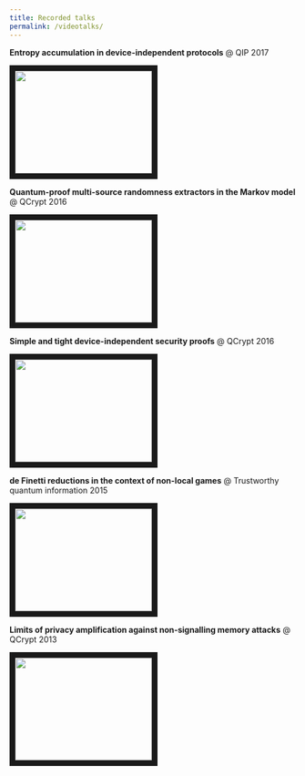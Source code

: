 ```yaml
---
title: Recorded talks
permalink: /videotalks/
---
```


**Entropy accumulation in device-independent protocols** @ QIP 2017 

<a href="http://www.youtube.com/watch?feature=player_embedded&v=4rwA_2aLnLc" target="_blank"><img src="http://img.youtube.com/vi/4rwA_2aLnLc/0.jpg"  
width="240" height="180" border="10" /></a>

**Quantum-proof multi-source randomness extractors in the Markov model** @ QCrypt 2016 

<a href="http://www.youtube.com/watch?feature=player_embedded&v=CloEUzNqXWs" target="_blank"><img src="http://img.youtube.com/vi/CloEUzNqXWs/0.jpg" 
width="240" height="180" border="10" /></a>

**Simple and tight device-independent security proofs** @ QCrypt 2016

<a href="http://www.youtube.com/watch?feature=player_embedded&v=JWEdZ16OyWE" target="_blank"><img src="http://img.youtube.com/vi/JWEdZ16OyWE/0.jpg" 
width="240" height="180" border="10" /></a>

**de Finetti reductions in the context of non-local games** @ Trustworthy quantum information 2015

<a href="http://www.youtube.com/watch?feature=player_embedded&v=6OME6EPJeP4" target="_blank"><img src="http://img.youtube.com/vi/6OME6EPJeP4/0.jpg" 
width="240" height="180" border="10" /></a>

**Limits of privacy amplification against non-signalling memory attacks** @ QCrypt 2013

<a href="http://www.youtube.com/watch?feature=player_embedded&v=vXUHCNzP8Pc" target="_blank"><img src="http://img.youtube.com/vi/vXUHCNzP8Pc/0.jpg" 
width="240" height="180" border="10" /></a>
